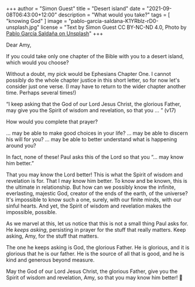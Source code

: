 +++
author = "Simon Guest"
title = "Desert island"
date = "2021-09-08T06:43:00+12:00"
description = "What would you take?"
tags = [ "knowing God" ]
image = "pablo-garcia-saldana-K1YRblz-rD0-unsplash.jpg"
license = "Text by Simon Guest CC BY-NC-ND 4.0, Photo by [Pablo García Saldaña on Unsplash](https://unsplash.com/photos/K1YRblz-rD0)"
+++

Dear Amy,

If you could take only one chapter of the Bible with you to a desert island, which would you choose?

Without a doubt, my pick would be Ephesians Chapter One. I cannot possibly do the whole chapter justice in this short letter, so for now let's consider just one verse. (I may have to return to the wider chapter another time. Perhaps several times!)

“I keep asking that the God of our Lord Jesus Christ, the glorious Father, may give you the Spirit of wisdom and revelation, so that you ... ” (v17)

How would you complete that prayer?

... may be able to make good choices in your life? ... may be able to discern his will for you? ... may be able to better understand what is happening around you?

In fact, none of these! Paul asks this of the Lord so that you “... may know him better.”

That you may know the Lord better! This is what the Spirit of wisdom and revelation is for. That I may know him better. To know and be known, this is the ultimate in relationship. But how can we possibly know the infinite, everlasting, majestic God, creator of the ends of the earth, of the universe? It's impossible to know such a one, surely, with our finite minds, with our sinful hearts. And yet, the Spirit of wisdom and revelation makes the impossible, possible.

As we marvel at this, let us notice that this is not a small thing Paul asks for. He *keeps asking*, persisting in prayer for the stuff that really matters. Keep asking, Amy, for the stuff that matters.

The one he keeps asking is God, the glorious Father. He is glorious, and it is glorious that he is our father. He is the source of all that is good, and he is kind and generous beyond measure.

May the God of our Lord Jesus Christ, the glorious Father, give you the Spirit of wisdom and revelation, Amy, so that you may know him better! 🙏
